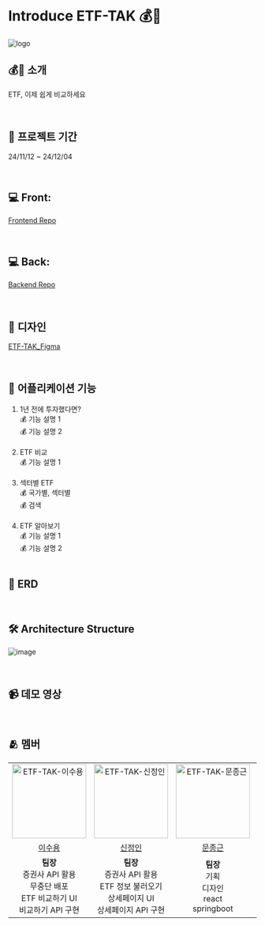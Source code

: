 # Introduce ETF-TAK 💰💸

![logo](https://github.com/user-attachments/assets/5e4deb83-8752-4f5c-8a55-8307f46fdf3b)

## 💰💸 소개
ETF, 이제 쉽게 비교하세요

<br>

## 📆 프로젝트 기간
24/11/12 ~ 24/12/04

<br>

## 💻 Front: 
[Frontend Repo](https://github.com/ETF-TAK/FE)

<br>

## 💻 Back: 
[Backend Repo](https://github.com/ETF-TAK/BE)

<br>

## 🎨 디자인
[ETF-TAK_Figma](https://www.figma.com/design/bOI6xGJcMPNUvgaKXUl9q7/Untitled?node-id=0-1&t=w4oRxS4DpmBnMSo5-1)

<br>

## 📝 어플리케이션 기능
1. 1년 전에 투자했다면? <br>
💰 기능 설명 1 <br>
💰 기능 설명 2 <br><br>
2. ETF 비교 <br>
💰 기능 설명 1 <br><br>
3. 섹터별 ETF <br>
💰 국가별, 섹터별 <br>
💰 검색 <br><br>
4. ETF 알아보기 <br>
💰 기능 설명 1 <br>
💰 기능 설명 2 <br><br>

## 📑 ERD

<br>

## 🛠️ Architecture Structure
![image](https://github.com/user-attachments/assets/512f3e8b-7ea2-4675-9b4c-9b89f5235fac)

<br>

## 📹 데모 영상

<br>

## 🫂 멤버
<table>
  <tr>
    <td align="center"><img width="150" alt="ETF-TAK-이수용" src="https://avatars.githubusercontent.com/u/69045133?v=4"></td>
    <td align="center"><img width="150" alt="ETF-TAK-신정인" src="https://avatars.githubusercontent.com/u/113427575?v=4"></td>
    <td align="center"><img width="150" alt="ETF-TAK-문종근" src="https://avatars.githubusercontent.com/u/114092152?v=4"></td>
    <td align="center"><img width="150" alt="ETF-TAK-이유진" src="https://avatars.githubusercontent.com/u/98758209?v=4"></td>
  </tr>
  <tr>
    <td align="center"><a href="https://github.com/바꾸기">이수용</a></td>
    <td align="center"><a href="https://github.com/바꾸기">신정인</a></td>
    <td align="center"><a href="https://github.com/why-only-english">문종근</a></td>
    <td align="center"><a href="https://github.com/ZZZINU">이유진</a></td>
  </tr>
  <tr>
    <td align="center"> <b>팀장</b><br>증권사 API 활용<br>무중단 배포<br>ETF 비교하기 UI<br>비교하기 API 구현 </td>
    <td align="center"> <b>팀장</b><br>증권사 API 활용<br>ETF 정보 불러오기<br>상세페이지 UI<br>상세페이지 API 구현 </td>
    <td align="center"> <b>팀장</b><br>기획<br>디자인<br>react<br>springboot </td>
    <td align="center"> <b>팀장</b><br>기획<br>디자인<br>react<br>springboot </td>
  </tr>
</table>
